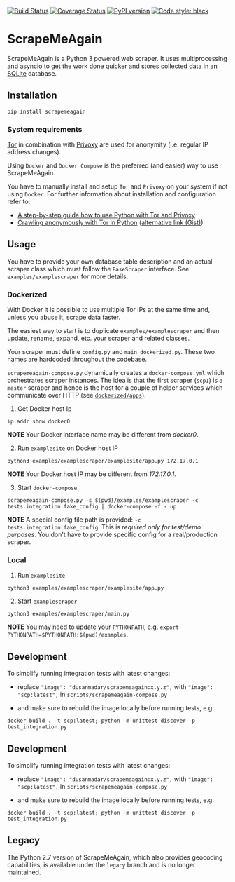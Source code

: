 [![Build Status](https://travis-ci.org/DusanMadar/ScrapeMeAgain.svg?branch=master)](https://travis-ci.org/DusanMadar/ScrapeMeAgain)
[![Coverage Status](https://coveralls.io/repos/github/DusanMadar/ScrapeMeAgain/badge.svg?branch=master)](https://coveralls.io/github/DusanMadar/ScrapeMeAgain?branch=master)
[![PyPI version](https://badge.fury.io/py/scrapemeagain.svg)](https://badge.fury.io/py/scrapemeagain)
[![Code style: black](https://img.shields.io/badge/code%20style-black-000000.svg)](https://github.com/ambv/black)


# ScrapeMeAgain

ScrapeMeAgain is a Python 3 powered web scraper. It uses multiprocessing and asyncio to get the work done quicker and stores collected data in an [SQLite](http://www.sqlite.org/) database.


## Installation

```
pip install scrapemeagain
```
### System requirements

[Tor](https://www.torproject.org/) in combination with [Privoxy](http://www.privoxy.org/) are used for anonymity (i.e. regular IP address changes).

Using `Docker` and `Docker Compose` is the preferred (and easier) way to
use ScrapeMeAgain.

You have to manually install and setup `Tor` and `Privoxy` on your system if not using `Docker`. For further information about installation and configuration refer to:
 * [A step-by-step guide how to use Python with Tor and Privoxy](https://gist.github.com/DusanMadar/8d11026b7ce0bce6a67f7dd87b999f6b)
 * [Crawling anonymously with Tor in Python](http://sacharya.com/crawling-anonymously-with-tor-in-python/) ([alternative link (Gist)](https://gist.github.com/KhepryQuixote/46cf4f3b999d7f658853))


## Usage

You have to provide your own database table description and an actual scraper class which must follow the `BaseScraper` interface. See `examples/examplescraper` for more details.

### Dockerized

With Docker it is possible to use multiple Tor IPs at the same time and, unless you abuse it, scrape data faster.

The easiest way to start is to duplicate `examples/examplescraper` and then update, rename, expand, etc. your scraper and related classes.

Your scraper must define `config.py` and `main_dockerized.py`. These two names are hardcoded throughout the codebase.

`scrapemeagain-compose.py` dynamically creates a `docker-compose.yml` which orchestrates scraper instances. The idea is that the first scraper (`scp1`) is a `master` scraper and hence is the host for a couple of helper services which communicate over HTTP (see [`dockerized/apps`](https://github.com/DusanMadar/ScrapeMeAgain/tree/master/scrapemeagain/dockerized/apps)).

1. Get Docker host Ip

```
ip addr show docker0
```

**NOTE** Your Docker interface name may be different from *docker0*.

2. Run `examplesite` on Docker host IP

```
python3 examples/examplescraper/examplesite/app.py 172.17.0.1
```

**NOTE** Your Docker host IP may be different from *172.17.0.1*.

3. Start `docker-compose`

```
scrapemeagain-compose.py -s $(pwd)/examples/examplescraper -c tests.integration.fake_config | docker-compose -f - up
```

**NOTE** A special config file path is provided: `-c tests.integration.fake_config`. This is *required only for test/demo purposes*. You don't have to provide specific config for a real/production scraper.

### Local

1. Run `examplesite`

```
python3 examples/examplescraper/examplesite/app.py
```

2. Start `examplescraper`

```
python3 examples/examplescraper/main.py
```

**NOTE** You may need to update your `PYTHONPATH`, e.g. `export PYTHONPATH=$PYTHONPATH:$(pwd)/examples`.

## Development

To simplify running integration tests with latest changes:

 * replace `"image": "dusanmadar/scrapemeagain:x.y.z",` with `"image": "scp:latest",`
 in `scripts/scrapemeagain-compose.py`

 * and make sure to rebuild the image locally before running tests, e.g.
```
docker build . -t scp:latest; python -m unittest discover -p test_integration.py
```

## Development

To simplify running integration tests with latest changes:

 * replace `"image": "dusanmadar/scrapemeagain:x.y.z",` with `"image": "scp:latest",`
 in `scripts/scrapemeagain-compose.py`

 * and make sure to rebuild the image locally before running tests, e.g.
```
docker build . -t scp:latest; python -m unittest discover -p test_integration.py
```


## Legacy
The Python 2.7 version of ScrapeMeAgain, which also provides geocoding capabilities, is available under the `legacy` branch and is no longer maintained.
